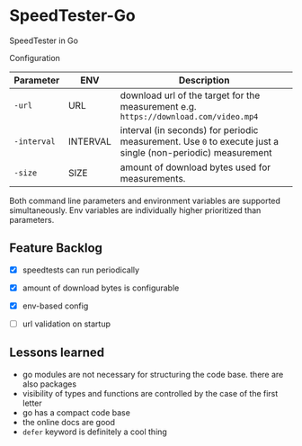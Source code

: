 # SpeedTester-Go
SpeedTester in Go

Configuration

| Parameter   | ENV      | Description                                                                                                 |
|-------------|----------|-------------------------------------------------------------------------------------------------------------|
| `-url`      | URL      | download url of the target for the measurement e.g. `https://download.com/video.mp4`                        |
| `-interval` | INTERVAL | interval (in seconds) for periodic measurement. Use `0` to execute just a single (non-periodic) measurement |
| `-size`     | SIZE     | amount of download bytes used for measurements.                                                             |

Both command line parameters and environment variables are supported simultaneously. Env variables are individually
higher prioritized than parameters.


## Feature Backlog
- [x] speedtests can run periodically
- [x] amount of download bytes is configurable
- [x] env-based config
- [ ] url validation on startup


## Lessons learned
* go modules are not necessary for structuring the code base. there are also packages
* visibility of types and functions are controlled by the case of the first letter
* go has a compact code base
* the online docs are good
* `defer` keyword is definitely a cool thing 